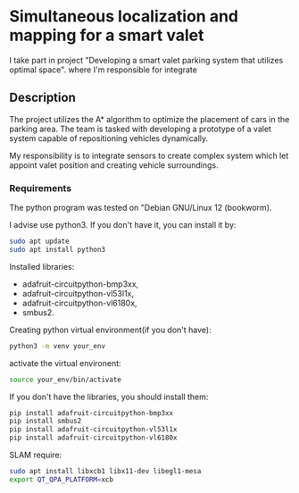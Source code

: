# Simultaneous localization and mapping for a smart valet
I take part in project "Developing a smart valet parking system that utilizes optimal space". where I'm responsible for integrate  

## Description
The project utilizes the A* algorithm to optimize the placement of cars in the parking area.
The team is tasked with developing a prototype of a valet system capable of repositioning vehicles dynamically.

My responsibility is to integrate sensors to create complex system which let appoint valet position and creating vehicle surroundings.

### Requirements
The python program was tested on "Debian GNU/Linux 12 (bookworm).

I advise use python3.
If you don't have it, you can install it by:
```bash
sudo apt update
sudo apt install python3
```

Installed libraries:
- adafruit-circuitpython-bmp3xx,
- adafruit-circuitpython-vl53l1x,
- adafruit-circuitpython-vl6180x,
- smbus2.

Creating python virtual environment(if you don't have):
```bash
python3 -m venv your_env
```

activate the virtual environent:
```bash
source your_env/bin/activate
```

If you don't have the libraries, you should install them:
```bash
pip install adafruit-circuitpython-bmp3xx
pip install smbus2
pip install adafruit-circuitpython-vl53l1x
pip install adafruit-circuitpython-vl6180x
```
SLAM require:
```bash
sudo apt install libxcb1 libx11-dev libegl1-mesa
export QT_QPA_PLATFORM=xcb
```

